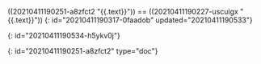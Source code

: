 ((20210411190251-a8zfct2 "{{.text}}")) == ((20210411190227-uscuigx "{{.text}}"))
{: id="20210411190317-0faadob" updated="20210411190533"}

{: id="20210411190534-h5ykv0j"}


{: id="20210411190251-a8zfct2" type="doc"}
